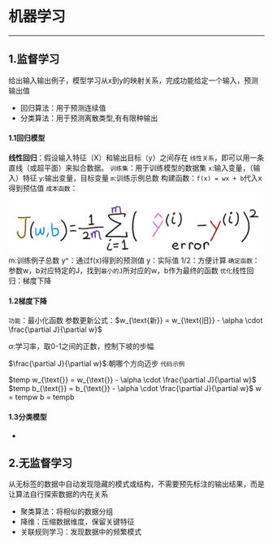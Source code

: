 # 机器学习
---
## 1.监督学习
给出输入输出例子，模型学习从x到y的映射关系，完成功能给定一个输入，预测输出值
- 回归算法：用于预测连续值
- 分类算法：用于预测离散类型,有有限种输出

#### 1.1回归模型
**线性回归**：假设输入特征（X）和输出目标（y）之间存在 `线性关系`，即可以用一条直线（或超平面）来拟合数据。
`训练集`：用于训练模型的数据集
`x`:输入变量，（输入）特征
`y`:输出变量，目标变量
`m`:训练示例总数
构建函数：`f(x) = wx + b`代入x得到预估值
`成本函数`：![alt text](image.png)
m:训练例子总数  y^：通过f(x)得到的预测值  y：实际值      1/2：方便计算
`确定函数`：参数w，b对应特定的J，找到`最小的J`所对应的w，b作为最终的函数
`优化`线性回归：梯度下降

#### 1.2梯度下降
`功能`：最小化函数
参数更新公式：$w_{\text{新}} = w_{\text{旧}} - \alpha \cdot \frac{\partial J}{\partial w}$

$\alpha$:学习率，取0-1之间的正数，控制下坡的步幅

$\frac{\partial J}{\partial w}$:朝哪个方向迈步
`代码示例`

$temp w_{\text{}} = w_{\text{}} - \alpha \cdot \frac{\partial J}{\partial w}$
$temp b_{\text{}} = b_{\text{}} - \alpha \cdot \frac{\partial J}{\partial w}$
w = tempw
b = tempb

#### 1.3分类模型
- 

## 2.无监督学习
从无标签的数据中自动发现隐藏的模式或结构，不需要预先标注的输出结果，而是让算法自行探索数据的内在关系
- 聚类算法：将相似的数据分组
- 降维：压缩数据维度，保留关键特征
- 关联规则学习：发现数据中的频繁模式